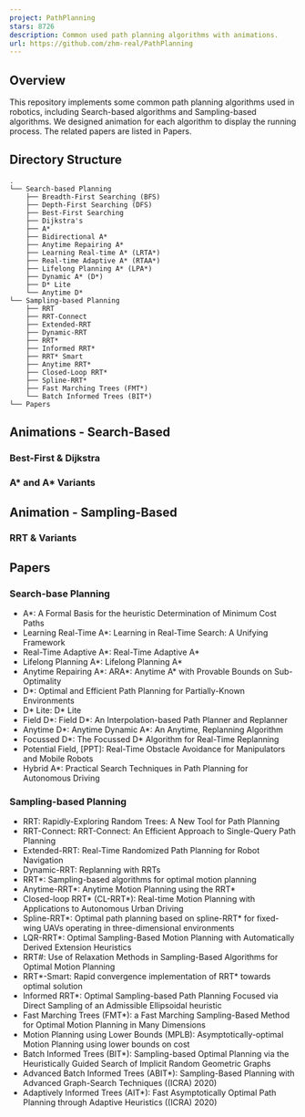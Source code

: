 ```yaml
---
project: PathPlanning
stars: 8726
description: Common used path planning algorithms with animations.
url: https://github.com/zhm-real/PathPlanning
---
```


Overview
--------

This repository implements some common path planning algorithms used in robotics, including Search-based algorithms and Sampling-based algorithms. We designed animation for each algorithm to display the running process. The related papers are listed in Papers.

Directory Structure
-------------------

```
.
└── Search-based Planning
    ├── Breadth-First Searching (BFS)
    ├── Depth-First Searching (DFS)
    ├── Best-First Searching
    ├── Dijkstra's
    ├── A*
    ├── Bidirectional A*
    ├── Anytime Repairing A*
    ├── Learning Real-time A* (LRTA*)
    ├── Real-time Adaptive A* (RTAA*)
    ├── Lifelong Planning A* (LPA*)
    ├── Dynamic A* (D*)
    ├── D* Lite
    └── Anytime D*
└── Sampling-based Planning
    ├── RRT
    ├── RRT-Connect
    ├── Extended-RRT
    ├── Dynamic-RRT
    ├── RRT*
    ├── Informed RRT*
    ├── RRT* Smart
    ├── Anytime RRT*
    ├── Closed-Loop RRT*
    ├── Spline-RRT*
    ├── Fast Marching Trees (FMT*)
    └── Batch Informed Trees (BIT*)
└── Papers
```

Animations - Search-Based
-------------------------

### Best-First & Dijkstra

### A\* and A\* Variants

Animation - Sampling-Based
--------------------------

### RRT & Variants

Papers
------

### Search-base Planning

-   A\*: A Formal Basis for the heuristic Determination of Minimum Cost Paths
-   Learning Real-Time A\*: Learning in Real-Time Search: A Unifying Framework
-   Real-Time Adaptive A\*: Real-Time Adaptive A\*
-   Lifelong Planning A\*: Lifelong Planning A\*
-   Anytime Repairing A\*: ARA\*: Anytime A\* with Provable Bounds on Sub-Optimality
-   D\*: Optimal and Efficient Path Planning for Partially-Known Environments
-   D\* Lite: D\* Lite
-   Field D\*: Field D\*: An Interpolation-based Path Planner and Replanner
-   Anytime D\*: Anytime Dynamic A\*: An Anytime, Replanning Algorithm
-   Focussed D\*: The Focussed D\* Algorithm for Real-Time Replanning
-   Potential Field, \[PPT\]: Real-Time Obstacle Avoidance for Manipulators and Mobile Robots
-   Hybrid A\*: Practical Search Techniques in Path Planning for Autonomous Driving

### Sampling-based Planning

-   RRT: Rapidly-Exploring Random Trees: A New Tool for Path Planning
-   RRT-Connect: RRT-Connect: An Efficient Approach to Single-Query Path Planning
-   Extended-RRT: Real-Time Randomized Path Planning for Robot Navigation
-   Dynamic-RRT: Replanning with RRTs
-   RRT\*: Sampling-based algorithms for optimal motion planning
-   Anytime-RRT\*: Anytime Motion Planning using the RRT\*
-   Closed-loop RRT\* (CL-RRT\*): Real-time Motion Planning with Applications to Autonomous Urban Driving
-   Spline-RRT\*: Optimal path planning based on spline-RRT\* for fixed-wing UAVs operating in three-dimensional environments
-   LQR-RRT\*: Optimal Sampling-Based Motion Planning with Automatically Derived Extension Heuristics
-   RRT#: Use of Relaxation Methods in Sampling-Based Algorithms for Optimal Motion Planning
-   RRT\*-Smart: Rapid convergence implementation of RRT\* towards optimal solution
-   Informed RRT\*: Optimal Sampling-based Path Planning Focused via Direct Sampling of an Admissible Ellipsoidal heuristic
-   Fast Marching Trees (FMT\*): a Fast Marching Sampling-Based Method for Optimal Motion Planning in Many Dimensions
-   Motion Planning using Lower Bounds (MPLB): Asymptotically-optimal Motion Planning using lower bounds on cost
-   Batch Informed Trees (BIT\*): Sampling-based Optimal Planning via the Heuristically Guided Search of Implicit Random Geometric Graphs
-   Advanced Batch Informed Trees (ABIT\*): Sampling-Based Planning with Advanced Graph-Search Techniques ((ICRA) 2020)
-   Adaptively Informed Trees (AIT\*): Fast Asymptotically Optimal Path Planning through Adaptive Heuristics ((ICRA) 2020)
